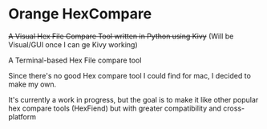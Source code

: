 # Orange HexCompare
~~A Visual Hex File Compare Tool written in Python using Kivy~~
(Will be Visual/GUI once I can ge Kivy working)

A Terminal-based Hex File compare tool

Since there's no good Hex compare tool I could find for mac, I decided to make my own.

It's currently a work in progress, but the goal is to make it like other popular hex compare tools (HexFiend) but with
greater compatibility and cross-platform
